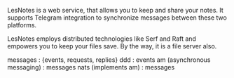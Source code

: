 LesNotes is a web service, that allows you to keep and share your notes.
It supports Telegram integration to synchronize messages between these two platforms.

LesNotes employs distributed technologies like Serf and Raft and empowers you to keep your files save.
By the way, it is a file server also.

messages : {events, requests, replies}
ddd : events
am (asynchronous messaging) : messages
nats (implements am) : messages